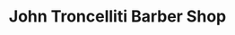 ---
title: "John Troncelliti Barber Shop"
url: /devon/john-troncelliti-barber-shop/
shop: Friseur
---